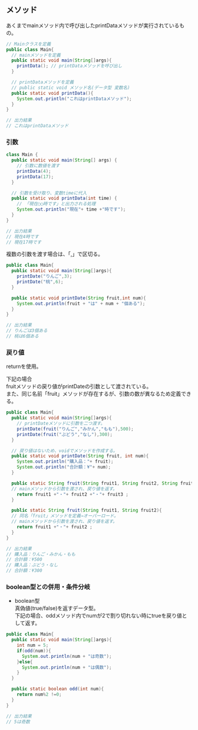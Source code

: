 ## メソッド
あくまでmainメソッド内で呼び出したprintDataメソッドが実行されているもの。
```Java
// Mainクラスを定義
public class Main{
  // mainメソッドを定義
  public static void main(String[]args){
    printData(); // printDataメソッドを呼び出し
  }

  // printDataメソッドを定義
  // public static void メソッド名(データ型 変数名)
  public static void printData(){
    System.out.println("これはprintDataメソッド");
  }
}

// 出力結果
// これはprintDataメソッド
```
### 引数
```Java
class Main {
  public static void main(String[] args) {
    // 引数に数値を渡す
    printData(4);
    printData(17);    
  }

  // 引数を受け取り、変数timeに代入
  public static void printData(int time) {
    // 「現在◯◯時です」と出力される処理
    System.out.println("現在"+ time +"時です");
  }
}

// 出力結果
// 現在4時です
// 現在17時です
```
複数の引数を渡す場合は、「,」で区切る。
```Java
public class Main{
  public static void main(String[]args){
    printDate("りんご",3);
    printDate("桃",6);
  }

  public static void printDate(String fruit,int num){
    System.out.println(fruit + "は" + num + "個ある");
  }
}

// 出力結果
// りんごは3個ある
// 桃は6個ある
```
### 戻り値
returnを使用。

下記の場合  
fruitメソッドの戻り値がprintDateの引数として渡されている。  
また、同じ名前「fruit」メソッドが存在するが、引数の数が異なるため定義できる。
```Java
public class Main{
  public static void main(String[]args){
    // printDateメソッドに引数を二つ渡す。
    printDate(fruit("りんご","みかん","もも"),500);
    printDate(fruit("ぶどう","なし"),300);
  }

  // 戻り値はないため、voidでメソッドを作成する。
  public static void printDate(String fruit, int num){
    System.out.println("購入品："+ fruit);
    System.out.println("合計額：¥"+ num);
  }

  public static String fruit(String fruit1, String fruit2, String fruit3){
  // mainメソッドから引数を渡され、戻り値を返す。
    return fruit1 +"・"+ fruit2 +"・"+ fruit3 ;
  }

  public static String fruit(String fruit1, String fruit2){
  // 同名「fruit」メソッドを定義→オーバーロード。
  // mainメソッドから引数を渡され、戻り値を返す。
    return fruit1 +"・"+ fruit2 ;
  }
}

// 出力結果
// 購入品：りんご・みかん・もも
// 合計額：¥500
// 購入品：ぶどう・なし
// 合計額：¥300
```
### boolean型との併用・条件分岐
* boolean型  
真偽値(true/false)を返すデータ型。  
下記の場合、oddメソッド内でnumが2で割り切れない時にtrueを戻り値として返す。
```Java
public class Main{
  public static void main(String[]args){
    int num = 5;
    if(odd(num)){
      System.out.println(num + "は奇数");
    }else{
      System.out.println(num + "は偶数");
    }
  }

  public static boolean odd(int num){
    return num%2 !=0;
  }
}

// 出力結果
// 5は奇数
```
